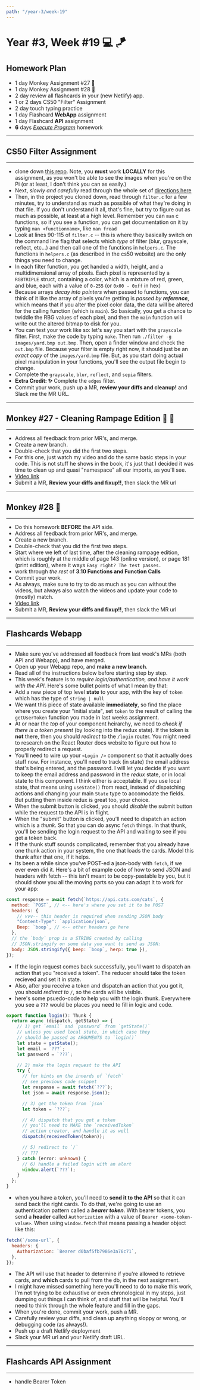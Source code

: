 ```yaml
---
path: "/year-3/week-19"
---
```


# Year #3, Week #19 💻 🪁

## Homework Plan

- 1 day Monkey Assignment #27 🐒
- 1 day Monkey Assignment #28 🐒
- 2 day review all flashcards in your (new Netlify) app.
- 1 or 2 days CS50 "Filter" Assignment
- 2 day touch typing practice
- 1 day Flashcard **WebApp** assignment
- 1 day Flashcard **API** assignment
- **6** days [_Execute Program_](https://www.executeprogram.com) homework

---

## CS50 Filter Assignment

---

- clone down [this repo](https://gitlab.howtocomputer.link/htc/cs50-filter).
  Note, you **must** work **LOCALLY** for this assignment, as you won't be able
  to see the images when you're on the Pi (or at least, I don't think you can as
  easily.)
- Next, _slowly and carefully_ read through the whole set of
  [directions here](https://cs50.harvard.edu/college/2019/fall/psets/4/filter/less/)
- Then, in the project you cloned down, read through `filter.c` for a few
  minutes, try to understand as much as possible of what they're doing in that
  file. If you don't understand it all, that's fine, but try to figure out as
  much as possible, at least at a high level. Remember you can `man` c
  functions, so if you see a function, you can get documentation on it by typing
  `man <functionname>`, like `man fread`
- Look at lines 90-115 of `filter.c` -- this is where they basically switch on
  the command line flag that selects which _type_ of filter (blur, grayscale,
  reflect, etc...) and then call one of the functions in `helpers.c`. The
  functions in `helpers.c` (as described in the cs50 website) are the only
  things you need to change.
- In each filter function, you get handed a width, height, and a
  multidimensional array of pixels. Each pixel is represented by a `RGBTRIPLE`
  struct, containing a color, which is a mixture of red, green, and blue, each
  with a value of `0-255` (or `0x00 - 0xff` in hex)
- Because arrays _decay into pointers_ when passed to functions, you can think
  of it like the array of pixels you're getting is _passed by **reference**_,
  which means that if you alter the pixel color data, the data will be altered
  for the calling function (which is `main`). So basically, you get a chance to
  twiddle the RBG values of each pixel, and then the `main` function will write
  out the altered bitmap to disk for you.
- You can test your work like so: let's say you start with the `grayscale`
  filter. First, make the code by typing `make`. Then run
  `./filter -g images/yard.bmp out.bmp`. Then, open a finder window and check
  the `out.bmp` file. Because your filter is empty right now, it should just be
  an _exact copy_ of the `images/yard.bmp` file. But, as you start doing actual
  pixel manipulation in your functions, you'll see the output file begin to
  change.
- Complete the `grayscale`, `blur`, `reflect`, and `sepia` filters.
- **Extra Credit: ✨** Complete the `edges` filter.
- Commit your work, push up a MR, **review your diffs and cleanup!** and Slack
  me the MR URL.

---

## Monkey #27 - Cleaning Rampage Edition 🐒 🧼

---

- Address all feedback from prior MR's, and merge.
- Create a new branch.
- Double-check that you did the first two steps.
- For this one, just watch my video and do the same basic steps in your code.
  This is not stuff he shows in the book, it's just that I decided it was time
  to clean up and quasi "namespace" all our imports, as you'll see.
- [Video link](https://flp-assets.nyc3.digitaloceanspaces.com/storage/htc-videos/monkey/37--3.10-cleaning-rampage.mp4)
- Submit a MR, **Review your diffs and fixup!!**, then slack the MR url

---

## Monkey #28 🐒

---

- Do this homework **BEFORE** the API side.
- Address all feedback from prior MR's, and merge.
- Create a new branch.
- Double-check that you did the first two steps.
- Start where we left of last time, after the cleaning rampage edition, which is
  roughly at the middle of page 143 (online version), or page 181 (print
  edition), where it ways `Easy right? The test passes.`
- work through _the rest_ of **3.10 Functions and Function Calls**
- Commit your work.
- As always, make sure to try to do as much as you can without the videos, but
  always also watch the videos and update your code to (mostly) match.
- [Video link](https://flp-assets.nyc3.digitaloceanspaces.com/storage/htc-videos/monkey/36--3.10-function-obj.mp4)
- Submit a MR, **Review your diffs and fixup!!**, then slack the MR url

---

## Flashcards Webapp

---

- Make sure you've addressed all feedback from last week's MRs (both API and
  Webapp), and have merged.
- Open up your Webapp repo, and **make a new branch**.
- Read all of the instructions below before starting step by step.
- This week's feature is to _require login/authentication, and have it work with
  the API_. Here's some bullet points of what I mean by that:
- Add a new piece of top level **state** to your app, with the key of `token`
  which has the type of `string | null`
- We want this piece of state available **immediately**, so find the place where
  you create your "initial state", set `token` to the result of calling the
  `getUserToken` function you made in last weeks assignment.
- At or near the _top_ of your component heirarchy, we need to _check if there
  is a token present_ (by looking into the redux state). If the token is **not**
  there, then you should _redirect_ to the `/login` router. You might need to
  research on the React Router docs website to figure out how to properly
  redirect a request.
- You'll need to wire up your `<Login />` component so that it actually does
  stuff now. For instance, you'll need to track (in state) the email address
  that's being entered, and the password. I will let you decide if you want to
  keep the email address and password in the _redux_ state, or in local state to
  this component. I think either is acceptable. If you use local state, that
  means using `useState()` from react, instead of dispatching actions and
  changing your main `State` type to accomodate the fields. But putting them
  inside redux is great too, your choice.
- When the submit button is clicked, you should _disable_ the submit button
  while the request to the API is in flight.
- When the "submit" button is clicked, you'll need to dispatch an action which
  is a _thunk_. So that you can do async `fetch` things. In that thunk, you'll
  be sending the login request to the API and waiting to see if you get a token
  back.
- If the thunk stuff sounds complicated, remember that you already have one
  thunk action in your system, the one that loads the cards. Model this thunk
  after that one, if it helps.
- Its been a while since you've POST-ed a json-body with `fetch`, if we ever
  even did it. Here's a bit of example code of how to send JSON and headers with
  fetch -- this isn't meant to be copy-pastable by you, but it should show you
  all the moving parts so you can adapt it to work for your app:

```js
const response = await fetch(`https://api.cats.com/cats`, {
  method: `POST`, // <-- here's where you set it to be POST
  headers: {
    // vvv-- this header is required when sending JSON body
    "Content-Type": `application/json`,
    Beep: `boop`, // <-- other headers go here
  },
  // the `body` prop is a STRING created by calling
  // JSON.stringify on some data you want to send as JSON:
  body: JSON.stringify({ beep: `boop`, herp: true }),
});
```

- If the login request comes back successfully, you'll want to dispatch an
  action that you "received a token". The reducer should take the token recieved
  and set it in state.
- Also, after you receive a token and dispatch an action that you got it, you
  should _redirect to_ `/`, so the cards will be visible.
- here's some psuedo-code to help you with the login thunk. Everywhere you see a
  **`???`** would be places you need to fill in logic and code.

```ts
export function login(): Thunk {
  return async (dispatch, getState) => {
    // 1) get `email` and `password` from `getState()`
    // unless you used local state, in which case they
    // should be passed as ARGUMENTS to `login()`
    let state = getState();
    let email = `???`;
    let password = `???`;

    // 2) make the login request to the API
    try {
      // for hints on the innerds of `fetch`
      // see previous code snippet
      let response = await fetch(`???`);
      let json = await response.json();

      // 3) get the token from `json`
      let token = `???`;

      // 4) dispatch that you got a token
      // you'll need to MAKE the `receivedToken`
      // action creator, and handle it as well
      dispatch(receivedToken(token));

      // 5) redirect to `/`
      // ???
    } catch (error: unknown) {
      // 6) handle a failed login with an alert
      window.alert(`???`);
    }
  };
}
```

- when you have a token, you'll need to **send it to the API** so that it can
  send back the right cards. To do that, we're going to use an authentication
  pattern called a _**bearer token**_. With bearer tokens, you send a **header**
  called `Authorization` with a value of `Bearer <some-token-value>`. When using
  `window.fetch` that means passing a header object like this:

```js
fetch(`/some-url`, {
  headers: {
    Authorization: `Bearer d0baf5fb7986e3a76c71`,
  },
});
```

- The API will use that header to determine if you're allowed to retrieve cards,
  and **which** cards to pull from the db, in the next assignment.
- I might have missed something here you'll need to do to make this work, I'm
  not trying to be exhaustive or even chronological in my steps, just dumping
  out things I can think of, and stuff that will be helpful. You'll need to
  think through the whole feature and fill in the gaps.
- When you're done, commit your work, push a MR.
- Carefully review your diffs, and clean up anything sloppy or wrong, or
  debugging code (as always!).
- Push up a draft Netlify deployment
- Slack your MR url and your Netlify draft URL.

---

## Flashcards API Assignment

---

- handle Bearer Token
